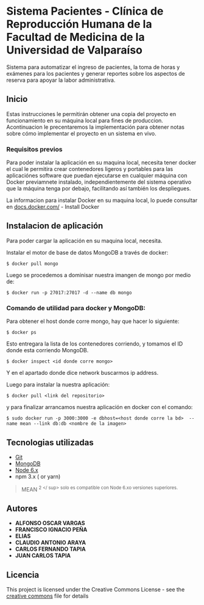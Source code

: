 # Sistema Pacientes - Clínica de Reproducción Humana de la Facultad de Medicina de la Universidad de Valparaíso

Sistema para automatizar el ingreso de pacientes, la toma de horas y exámenes para los pacientes y 
generar reportes sobre los aspectos de reserva para apoyar la labor administrativa.

## Inicio

Estas instrucciones le permitirán obtener una copia del proyecto en funcionamiento en su máquina 
local para fines de produccion. Acontinuacion le precentaremos la implementación para obtener notas sobre 
cómo implementar el proyecto en un sistema en vivo.

### Requisitos previos

Para poder instalar la aplicación en su maquina local, necesita tener docker el cual le permitira crear 
contenedores ligeros y portables para las aplicaciónes software que puedan ejecutarse en cualquier máquina 
con Docker previamnete instalado, independientemente del sistema operativo que la máquina tenga por debajo, facilitando 
así también los despliegues.

La informacion para instalar Docker en su maquina local, lo puede consultar en [docs.docker.com/](https://docs.docker.com/engine/installation/) - Install Docker

## Instalacion de aplicación

Para poder cargar la aplicación en su maquina local, necesita. 

Instalar el motor de base de datos MongoDB a través de docker:

```
$ docker pull mongo
```
Luego se procedemos a dominisar nuestra imangen de mongo por medio de:

```
$ docker run -p 27017:27017 -d --name db mongo
```
### Comando de utilidad para docker y MongoDB:
Para obtener el host donde corre mongo, hay que hacer lo siguiente:

```
$ docker ps 
```
Esto entregara la lista de los contenedores corriendo, y tomamos el ID donde esta corriendo MongoDB.
```
$ docker inspect <id donde corre mongo>
```
Y en el apartado donde dice network buscarmos ip address.

Luego para instalar la nuestra aplicación: 
```
$ docker pull <link del repositorio>  
```
y para finalizar arrancamos nuestra aplicación en docker con el comando: 
```
$ sudo docker run -p 3000:3000 -e dbhost=<host donde corre la bd>  --name mean --link db:db <nombre de la imagen> 
```



## Tecnologias utilizadas

* [Git](https://git-scm.com/downloads)
* [MongoDB](https://www.mongodb.org/downloads)
* [Node 6.x](https://nodejs.org/en/download/)
* npm 3.x ( or yarn)

> MEAN <sup> 2 </ sup> solo es compatible con Node 6.xo versiones superiores.


## Autores

* **ALFONSO OSCAR VARGAS**
* **FRANCISCO IGNACIO PEÑA**
* **ELIAS**
* **CLAUDIO ANTONIO ARAYA**
* **CARLOS FERNANDO TAPIA**
* **JUAN CARLOS TAPIA**

## Licencia

This project is licensed under the Creative Commons License - see the [creative commons](https://creativecommons.org/licenses/by/4.0/) file for details
